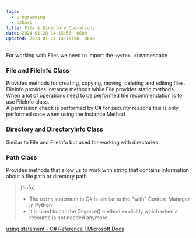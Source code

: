 ```yaml
---
tags:
  - programming
  - csharp
title: File & Directory Operations
date: 2024-01-28 14:15:56 -0600
updated: 2024-01-28 14:15:56 -0600
---
```


For working with Files we need to import the `System.IO` namespace

### File and FileInfo Class

Provides methods for creating, copying, moving, deleting and editing files.  
FileInfo provides Instance methods while File provides static methods  
When a lot of operations need to be performed the recommendation is to use FileInfo class.  
A permission check is performed by C# for security reasons this is only performed once when using the Instance Method

### Directory and DirectoryInfo Class

Similar to File and FileInfo but used for working with directories

### Path Class

Provides methods that allow us to work with string that contains information about a file path or directory path

 > [!info]
 > * The `using` statement in C# is similar to the "with" Context Manager in Python
 > * It is used to call the Dispose() method explicitly which when a resource is not needed anymore

[using statement - C# Reference | Microsoft Docs](https://docs.microsoft.com/en-us/dotnet/csharp/language-reference/keywords/using-statement)
